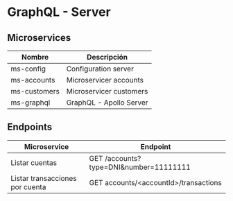 # GraphQL - Server

## Microservices

Nombre | Descripción
------------- | -------------
ms-config  | Configuration server
ms-accounts  | Microservicer accounts
ms-customers  | Microservicer customers
ms-graphql | GraphQL - Apollo Server

## Endpoints
Microservice  | Endpoint
------------- | -------------
Listar cuentas| GET /accounts?type=DNI&number=11111111
Listar transacciones por cuenta| GET accounts/\<accountId\>/transactions